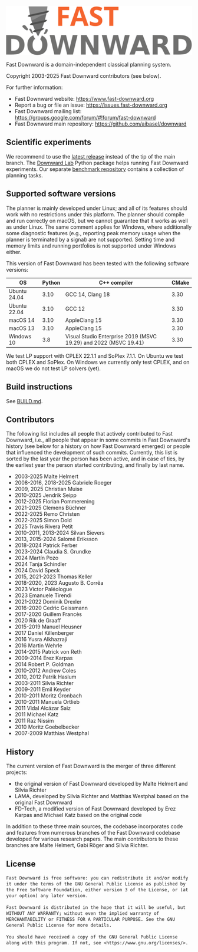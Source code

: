 <img src="misc/images/fast-downward.svg" width="800" alt="Fast Downward">

Fast Downward is a domain-independent classical planning system.

Copyright 2003-2025 Fast Downward contributors (see below).

For further information:
- Fast Downward website: <https://www.fast-downward.org>
- Report a bug or file an issue: <https://issues.fast-downward.org>
- Fast Downward mailing list: <https://groups.google.com/forum/#!forum/fast-downward>
- Fast Downward main repository: <https://github.com/aibasel/downward>

## Scientific experiments

We recommend to use the [latest
release](https://github.com/aibasel/downward/releases/latest) instead
of the tip of the main branch. The [Downward
Lab](https://lab.readthedocs.io/en/stable/) Python package helps
running Fast Downward experiments. Our separate [benchmark
repository](https://github.com/aibasel/downward-benchmarks) contains a
collection of planning tasks.

## Supported software versions

The planner is mainly developed under Linux; and all of its features
should work with no restrictions under this platform. The planner
should compile and run correctly on macOS, but we cannot guarantee
that it works as well as under Linux. The same comment applies for
Windows, where additionally some diagnostic features (e.g., reporting
peak memory usage when the planner is terminated by a signal) are not
supported. Setting time and memory limits and running portfolios is
not supported under Windows either.

This version of Fast Downward has been tested with the following software versions:

| OS           | Python | C++ compiler                                                     | CMake |
| ------------ | ------ | ---------------------------------------------------------------- | ----- |
| Ubuntu 24.04 | 3.10   | GCC 14, Clang 18                                                 | 3.30  |
| Ubuntu 22.04 | 3.10   | GCC 12                                                           | 3.30  |
| macOS 14     | 3.10   | AppleClang 15                                                    | 3.30  |
| macOS 13     | 3.10   | AppleClang 15                                                    | 3.30  |
| Windows 10   | 3.8    | Visual Studio Enterprise 2019 (MSVC 19.29) and 2022 (MSVC 19.41) | 3.30  |

We test LP support with CPLEX 22.1.1 and SoPlex 7.1.1. On Ubuntu we
test both CPLEX and SoPlex. On Windows we currently only test CPLEX,
and on macOS we do not test LP solvers (yet).

## Build instructions

See [BUILD.md](BUILD.md).


## Contributors

The following list includes all people that actively contributed to
Fast Downward, i.e., all people that appear in some commits in Fast
Downward's history (see below for a history on how Fast Downward
emerged) or people that influenced the development of such commits.
Currently, this list is sorted by the last year the person has been
active, and in case of ties, by the earliest year the person started
contributing, and finally by last name.

- 2003-2025 Malte Helmert
- 2008-2016, 2018-2025 Gabriele Roeger
- 2009, 2025 Christian Muise
- 2010-2025 Jendrik Seipp
- 2012-2025 Florian Pommerening
- 2021-2025 Clemens Büchner
- 2022-2025 Remo Christen
- 2022-2025 Simon Dold
- 2025 Travis Rivera Petit
- 2010-2011, 2013-2024 Silvan Sievers
- 2013, 2015-2024 Salomé Eriksson
- 2018-2024 Patrick Ferber
- 2023-2024 Claudia S. Grundke
- 2024 Martín Pozo
- 2024 Tanja Schindler
- 2024 David Speck
- 2015, 2021-2023 Thomas Keller
- 2018-2020, 2023 Augusto B. Corrêa
- 2023 Victor Paléologue
- 2023 Emanuele Tirendi
- 2021-2022 Dominik Drexler
- 2016-2020 Cedric Geissmann
- 2017-2020 Guillem Francès
- 2020 Rik de Graaff
- 2015-2019 Manuel Heusner
- 2017 Daniel Killenberger
- 2016 Yusra Alkhazraji
- 2016 Martin Wehrle
- 2014-2015 Patrick von Reth
- 2009-2014 Erez Karpas
- 2014 Robert P. Goldman
- 2010-2012 Andrew Coles
- 2010, 2012 Patrik Haslum
- 2003-2011 Silvia Richter
- 2009-2011 Emil Keyder
- 2010-2011 Moritz Gronbach
- 2010-2011 Manuela Ortlieb
- 2011 Vidal Alcázar Saiz
- 2011 Michael Katz
- 2011 Raz Nissim
- 2010 Moritz Goebelbecker
- 2007-2009 Matthias Westphal


## History

The current version of Fast Downward is the merger of three different
projects:

- the original version of Fast Downward developed by Malte Helmert
  and Silvia Richter
- LAMA, developed by Silvia Richter and Matthias Westphal based on
  the original Fast Downward
- FD-Tech, a modified version of Fast Downward developed by Erez
  Karpas and Michael Katz based on the original code

In addition to these three main sources, the codebase incorporates
code and features from numerous branches of the Fast Downward codebase
developed for various research papers. The main contributors to these
branches are Malte Helmert, Gabi Röger and Silvia Richter.


## License

```
Fast Downward is free software: you can redistribute it and/or modify
it under the terms of the GNU General Public License as published by
the Free Software Foundation, either version 3 of the License, or (at
your option) any later version.

Fast Downward is distributed in the hope that it will be useful, but
WITHOUT ANY WARRANTY; without even the implied warranty of
MERCHANTABILITY or FITNESS FOR A PARTICULAR PURPOSE. See the GNU
General Public License for more details.

You should have received a copy of the GNU General Public License
along with this program. If not, see <https://www.gnu.org/licenses/>.
```
